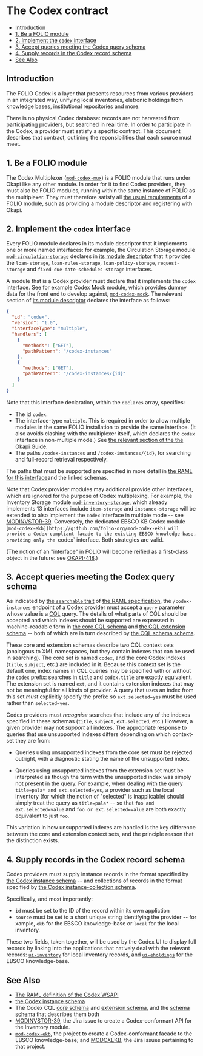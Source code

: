# The Codex contract

<!-- md2toc -l 2 codex-contract.md -->
* [Introduction](#introduction)
* [1. Be a FOLIO module](#1-be-a-folio-module)
* [2. Implement the `codex` interface](#2-implement-the-codex-interface)
* [3. Accept queries meeting the Codex query schema](#3-accept-queries-meeting-the-codex-query-schema)
* [4. Supply records in the Codex record schema](#4-supply-records-in-the-codex-record-schema)
* [See Also](#see-also)

## Introduction

The FOLIO Codex is a layer that presents resources from various providers in an integrated way, unifying local inventories, eletronic holdings from knowledge bases, institutional repositories and more.

There is no physical Codex database: records are not harvested from participating providers, but searched in real time. In order to participate in the Codex, a provider must satisfy a specific contract. This document describes that contract, outlining the reponsibilities that each source must meet.

## 1. Be a FOLIO module

The Codex Multiplexer ([`mod-codex-mux`](https://github.com/folio-org/mod-codex-mux)) is a FOLIO module that runs under Okapi like any other module. In order for it to find Codex providers, they must also be FOLIO modules, running within the same instance of FOLIO as the multiplexer. They must therefore satisfy all [the usual requirements](https://github.com/folio-org/okapi/blob/master/doc/guide.md#okapis-own-web-services) of a FOLIO module, such as providing a module descriptor and registering with Okapi.

## 2. Implement the `codex` interface

Every FOLIO module declares in its module descriptor that it implements one or more named interfaces: for example, the Circulation Storage module [`mod-circulation-storage`](https://github.com/folio-org/mod-circulation-storage) declares in [its module descriptor](https://github.com/folio-org/mod-circulation-storage/blob/master/descriptors/ModuleDescriptor-template.json) that it provides the
`loan-storage`,
`loan-rules-storage`,
`loan-policy-storage`,
`request-storage`
and
`fixed-due-date-schedules-storage`
interfaces.

A module that is a Codex provider must declare that it implements the `codex` interface. See for example Codex Mock module, which provides dummy data for the front end to develop against, [`mod-codex-mock`](https://github.com/folio-org/mod-codex-mock). The relevant section of [its module descriptor](https://github.com/folio-org/mod-codex-mock/blob/master/descriptors/ModuleDescriptor-one-template.json) declares the interface as follows:

```json
{
  "id": "codex",
  "version": "1.0",
  "interfaceType": "multiple",
  "handlers": [
    {
      "methods": ["GET"],
      "pathPattern": "/codex-instances"
    },
    {
      "methods": ["GET"],
      "pathPattern": "/codex-instances/{id}"
    }
  ]
}
```

Note that this interface declaration, within the `declares` array, specifies:

* The id `codex`.
* The interface-type `multiple`. This is required in order to allow multiple modules in the same FOLIO installation to provide the same interface. (It also avoids clashing with the multiplexer itself, which declares the `codex` interface in non-multiple mode.) See [the relevant section of the the Okapi Guide](https://github.com/folio-org/okapi/blob/master/doc/guide.md#multiple-interfaces).
* The paths `/codex-instances` and `/codex-instances/{id}`, for searching and full-record retrieval respectively.

The paths that must be supported are specified in more detail in [the RAML for this interface](https://github.com/folio-org/raml/blob/master/ramls/codex/codex.raml)and the linked schemas.

Note that Codex provider modules may additional provide other interfaces, which are ignored for the purpose of Codex multiplexing. For example, the Inventory Storage module [`mod-inventory-storage`](https://github.com/folio-org/mod-inventory-storage), which already implements 13 interfaces include `item-storage` and `instance-storage` will be extended to also implement the `codex` interface in multiple mode -- see [MODINVSTOR-39](https://issues.folio.org/browse/MODINVSTOR-39). Conversely, the dedicated EBSCO KB Codex module [`mod-codex-ekb](https://github.com/folio-org/mod-codex-ekb) will provide a Codex-compliant facade to the existing EBSCO knowledge-base, providing only the `codex` interface. Both strategies are valid.

(The notion of an "interface" in FOLIO will become reified as a first-class object in the future: see [OKAPI-418](https://issues.folio.org/browse/OKAPI-418).)

## 3. Accept queries meeting the Codex query schema

As indicated by [the `searchable` trait](https://github.com/folio-org/raml/blob/master/traits/searchable.raml) of [the RAML specification](https://github.com/folio-org/raml/blob/master/ramls/codex/codex.raml), the `/codex-instances` endpoint of a Codex provider must accept a `query` parameter whose value is a [CQL](http://zing.z3950.org/cql/intro.html) query. The details of what parts of CQL should be accepted and which indexes should be supported are expressed in machine-readable form in [the core CQL schema](https://github.com/folio-org/raml/blob/master/schemas/codex/codex_instance_cqlschema.json) and [the CQL extension schema](https://github.com/folio-org/raml/blob/master/schemas/codex/codex_instance_cqlschema-ext.json) -- both of which are in turn described by [the CQL schema schema](https://github.com/folio-org/raml/blob/master/schemas/CQLSchema.schema).

These core and extension schemas describe two CQL context sets (analogous to XML namespaces, but they contain indexes that can be used in searching). The core set is named `codex`, and the core Codex indexes (`title`, `subject`, etc.) are included in it. Because this context set is the default one, index names in CQL queries may be specified with or without the `codex` prefix: searches in `title` and `codex.title` are exactly equivalent. The extension set is named `ext`, and it contains extension indexes that may not be meaningful for all kinds of provider. A query that uses an index from this set _must_ explicitly specify the prefix: so `ext.selected=yes` must be used rather than `selected=yes`.

Codex providers must _recognise_ searches that include any of the indexes specified in these schemas (`title`, `subject`, `ext.selected`, etc.) However, a given provider may not _support_ all indexes. The appropriate response to queries that use unsupported indexes differs depending on which context-set they are from:

* Queries using unsupported indexes from the core set must be rejected outright, with a diagnostic stating the name of the unsupported index.

* Queries using unsupported indexes from the extension set must be interpreted as though the term with the unsupported index was simply not present in the query. For example, when dealing with the query `title=pala* and ext.selected=yes`, a provider such as the local inventory (for which the notion of "selected" is inapplicable) should simply treat the query as `title=pala*` -- so that `foo and ext.selected=value` and `foo or ext.selected=value` are both exactly equivalent to just `foo`.

This variation in how unsupported indexes are handled is the key difference between the core and extension context sets, and the principle reason that the distinction exists.

## 4. Supply records in the Codex record schema

Codex providers must supply instance records in the format specified by [the Codex instance schema](https://github.com/folio-org/raml/blob/master/schemas/codex/instance.json) -- and collections of records in the format specified by [the Codex instance-collection schema](https://github.com/folio-org/raml/blob/master/schemas/codex/instanceCollection.json).

Specifically, and most importantly:
* `id` must be set to the ID of the record within its own appliction
* `source` must be set to a short unique string identifying the provider -- for xample, `ekb` for the EBSCO knowledge-base or `local` for the local inventory.

These two fields, taken together, will be used by the Codex UI to display full records by linking into the applications that natively deal with the relevant records: [`ui-inventory`](https://github.com/folio-org/ui-inventory) for local inventory records, and [`ui-eholdings`](https://github.com/thefrontside/ui-eholdings) for the EBSCO knowledge-base.

## See Also

* [The RAML definition of the Codex WSAPI](https://github.com/folio-org/raml/blob/master/ramls/codex/codex.raml)
* [the Codex instance schema](https://github.com/folio-org/raml/blob/master/schemas/codex/instance.json)
* The Codex CQL [core schema](https://github.com/folio-org/raml/blob/master/schemas/codex/codex_instance_cqlschema.json) and [extension schema](https://github.com/folio-org/raml/blob/master/schemas/codex/codex_instance_cqlschema-ext.json), and the [schema schema](https://github.com/folio-org/raml/blob/master/schemas/CQLSchema.schema) that describes them both
* [MODINVSTOR-39](https://issues.folio.org/browse/MODINVSTOR-39), the Jira issue to create a Codex-conformant API for the Inventory module.
* [`mod-codex-ekb`](https://github.com/folio-org/mod-codex-ekb), the project to create a Codex-conformant facade to the EBSCO knowledge-base; and [MODCXEKB](https://issues.folio.org/projects/MODCXEKB/issues), the Jira issues pertaining to that project.
